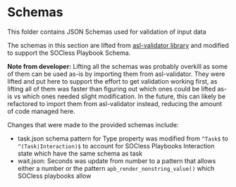 # Schemas

This folder contains JSON Schemas used for validation of input data

The schemas in this section are lifted from [asl-validator library](https://github.com/ChristopheBougere/asl-validator/tree/master/src/schemas) and modified to support the SOCless Playbook Schema.

**Note from developer:** Lifting all the schemas was probably overkill as some of them can be used as-is by importing them from asl-validator. They were lifted and put here to support the effort to get validation working first, as lifting all of them was faster than figuring out which ones could be lifted as-is vs which ones needed slight modification. In the future, this can likely be refactored to import them from asl-validator instead, reducing the amount of code managed here.

Changes that were made to the provided schemas include:

- task.json schema pattern for Type property was modified from `^Task$` to `^(Task|Interaction)$` to account for SOCless Playbooks Interaction state which have the same schema as task
- wait.json: Seconds was update from number to a pattern that allows either a number or the pattern `apb_render_nonstring_value()` which SOCless playbooks allow
